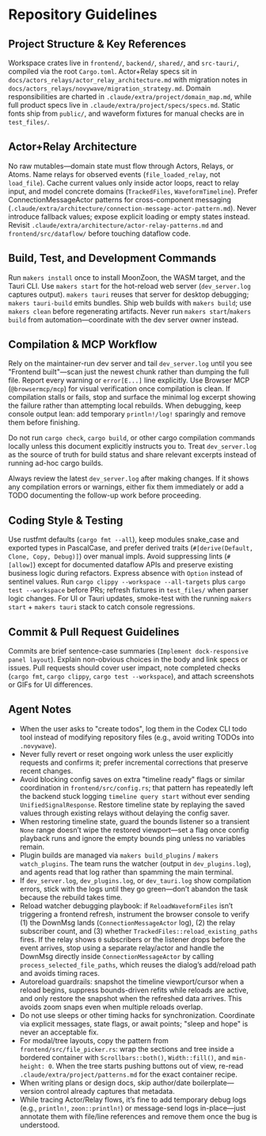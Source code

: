 # Repository Guidelines

## Project Structure & Key References
Workspace crates live in `frontend/`, `backend/`, `shared/`, and `src-tauri/`, compiled via the root `Cargo.toml`. Actor+Relay specs sit in `docs/actors_relays/actor_relay_architecture.md` with migration notes in `docs/actors_relays/novywave/migration_strategy.md`. Domain responsibilities are charted in `.claude/extra/project/domain_map.md`, while full product specs live in `.claude/extra/project/specs/specs.md`. Static fonts ship from `public/`, and waveform fixtures for manual checks are in `test_files/`.

## Actor+Relay Architecture
No raw mutables—domain state must flow through Actors, Relays, or Atoms. Name relays for observed events (`file_loaded_relay`, not `load_file`). Cache current values only inside actor loops, react to relay input, and model concrete domains (`TrackedFiles`, `WaveformTimeline`). Prefer ConnectionMessageActor patterns for cross-component messaging (`.claude/extra/architecture/connection-message-actor-pattern.md`). Never introduce fallback values; expose explicit loading or empty states instead. Revisit `.claude/extra/architecture/actor-relay-patterns.md` and `frontend/src/dataflow/` before touching dataflow code.

## Build, Test, and Development Commands
Run `makers install` once to install MoonZoon, the WASM target, and the Tauri CLI. Use `makers start` for the hot-reload web server (`dev_server.log` captures output). `makers tauri` reuses that server for desktop debugging; `makers tauri-build` emits bundles. Ship web builds with `makers build`; use `makers clean` before regenerating artifacts. Never run `makers start`/`makers build` from automation—coordinate with the dev server owner instead.

## Compilation & MCP Workflow
Rely on the maintainer-run dev server and tail `dev_server.log` until you see "Frontend built"—scan just the newest chunk rather than dumping the full file. Report every warning or `error[E...]` line explicitly. Use Browser MCP (`@browsermcp/mcp`) for visual verification once compilation is clean. If compilation stalls or fails, stop and surface the minimal log excerpt showing the failure rather than attempting local rebuilds.
When debugging, keep console output lean: add temporary `println!/log!` sparingly and remove them before finishing.

Do not run `cargo check`, `cargo build`, or other cargo compilation commands locally unless this document explicitly instructs you to. Treat `dev_server.log` as the source of truth for build status and share relevant excerpts instead of running ad-hoc cargo builds.

Always review the latest `dev_server.log` after making changes. If it shows any compilation errors or warnings, either fix them immediately or add a TODO documenting the follow-up work before proceeding.

## Coding Style & Testing
Use rustfmt defaults (`cargo fmt --all`), keep modules snake_case and exported types in PascalCase, and prefer derived traits (`#[derive(Default, Clone, Copy, Debug)]`) over manual impls. Avoid suppressing lints (`#[allow]`) except for documented dataflow APIs and preserve existing business logic during refactors. Express absence with `Option` instead of sentinel values. Run `cargo clippy --workspace --all-targets` plus `cargo test --workspace` before PRs; refresh fixtures in `test_files/` when parser logic changes. For UI or Tauri updates, smoke-test with the running `makers start` + `makers tauri` stack to catch console regressions.

## Commit & Pull Request Guidelines
Commits are brief sentence-case summaries (`Implement dock-responsive panel layout`). Explain non-obvious choices in the body and link specs or issues. Pull requests should cover user impact, note completed checks (`cargo fmt`, `cargo clippy`, `cargo test --workspace`), and attach screenshots or GIFs for UI differences.

## Agent Notes
- When the user asks to "create todos", log them in the Codex CLI todo tool instead of modifying repository files (e.g., avoid writing TODOs into `.novywave`).
- Never fully revert or reset ongoing work unless the user explicitly requests and confirms it; prefer incremental corrections that preserve recent changes.
- Avoid blocking config saves on extra "timeline ready" flags or similar coordination in `frontend/src/config.rs`; that pattern has repeatedly left the backend stuck logging `timeline query start` without ever sending `UnifiedSignalResponse`. Restore timeline state by replaying the saved values through existing relays without delaying the config saver.
- When restoring timeline state, guard the bounds listener so a transient `None` range doesn’t wipe the restored viewport—set a flag once config playback runs and ignore the empty bounds ping unless no variables remain.
- Plugin builds are managed via `makers build_plugins` / `makers watch_plugins`. The team runs the watcher (output in `dev_plugins.log`), and agents read that log rather than spamming the main terminal.
- If `dev_server.log`, `dev_plugins.log`, or `dev_tauri.log` show compilation errors, stick with the logs until they go green—don’t abandon the task because the rebuild takes time.
- Reload watcher debugging playbook: if `ReloadWaveformFiles` isn’t triggering a frontend refresh, instrument the browser console to verify (1) the DownMsg lands (`ConnectionMessageActor` log), (2) the relay subscriber count, and (3) whether `TrackedFiles::reload_existing_paths` fires. If the relay shows `0` subscribers or the listener drops before the event arrives, stop using a separate relay/actor and handle the DownMsg directly inside `ConnectionMessageActor` by calling `process_selected_file_paths`, which reuses the dialog’s add/reload path and avoids timing races.
- Autoreload guardrails: snapshot the timeline viewport/cursor when a reload begins, suppress bounds-driven refits while reloads are active, and only restore the snapshot when the refreshed data arrives. This avoids zoom snaps even when multiple reloads overlap.
- Do not use sleeps or other timing hacks for synchronization. Coordinate via explicit messages, state flags, or await points; "sleep and hope" is never an acceptable fix.
- For modal/tree layouts, copy the pattern from `frontend/src/file_picker.rs`: wrap the sections and tree inside a bordered container with `Scrollbars::both()`, `Width::fill()`, and `min-height: 0`. When the tree starts pushing buttons out of view, re-read `.claude/extra/project/patterns.md` for the exact container recipe.
- When writing plans or design docs, skip author/date boilerplate—version control already captures that metadata.
- While tracing Actor/Relay flows, it’s fine to add temporary debug logs (e.g., `println!`, `zoon::println!`) or message-send logs in-place—just annotate them with file/line references and remove them once the bug is understood.
